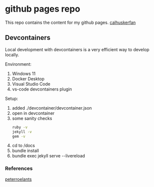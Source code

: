 # github pages repo

This repo contains the content for my github pages. [calhuskerfan](https://calhuskerfan.github.io/)

## Devcontainers

Local development with devcontainers is a very efficient way to develop locally.

Environment:
1. Windows 11
1. Docker Desktop
1. Visual Studio Code
1. vs-code devcontainers plugin

Setup:

1. added ./devcontainer/devcontainer.json
1. open in devcontainer
1. some sanity checks
    ```bash
    ruby -v
    jekyll -v
    gem -v
    ```
1. cd to /docs
1. bundle install
1. bundle exec jekyll serve --livereload

### References
[peterroelants](https://peterroelants.github.io/)
